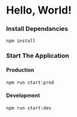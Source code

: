 # Hello, World!

### Install Dependancies ###
```
npm install
```
### Start The Application ###
#### Production ####
```
npm run start:prod
```
#### Development #####
```
npm run start:dev
```